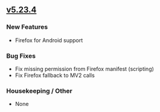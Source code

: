 ## [v5.23.4](https://github.com/honestbleeps/Reddit-Enhancement-Suite/releases/v5.23.4)

### New Features

- Firefox for Android support

### Bug Fixes

- Fix missing permission from Firefox manifest (scripting)
- Fix Firefox fallback to MV2 calls

### Housekeeping / Other

- None
